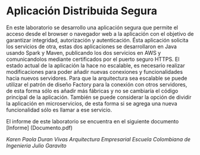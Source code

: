 # Aplicación Distribuida Segura

En este laboratorio se desarrollo una aplicación segura que permite el acceso desde el browser o navegador web a la aplicación con el objetivo de garantizar integridad, autorización y autenticación. Ésta aplicación solicita los servicios de otra, estas dos aplicaciones se desarrollaron en Java usando Spark y Maven, publicando los dos servicios en AWS y comunicandolos mediante certificados por el puerto seguro HTTPS.
El estado actual de la aplicación la hace no escalable, es necesario realizar modificaciones para poder añadir nuevas conexiones y funcionalidades hacia nuevos servidores. 
Para que la arquitectura sea escalable se puede utilizar el patrón de diseño Factory para la conexión con otros servidores, de esta forma sólo es añadir más fábricas y no se cambiaría el código principal de la aplicación. También se puede considerar la opción de dividir la aplicación en microservicios, de esta forma si se agrega una nueva funcionalidad sólo es llamar a ese servicio.

El informe de este laboratorio se encuentra en el siguiente documento [Informe] (Documento.pdf)

*Karen Paola Duran Vivas*
*Arquitectura Empresarial*
*Escuela Colombiana de Ingenieria Julio Garavito*